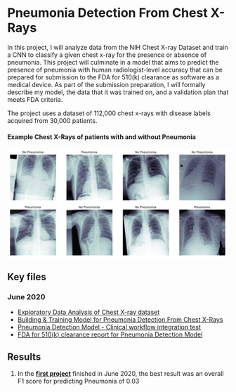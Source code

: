 # Pneumonia Detection From Chest X-Rays

In this project, I will analyze data from the NIH Chest X-ray Dataset and train a CNN to classify a given chest x-ray for the presence or absence of pneumonia. This project will culminate in a model that aims to predict the presence of pneumonia with human radiologist-level accuracy that can be prepared for submission to the FDA for 510(k) clearance as software as a medical device. As part of the submission preparation, I will formally describe my model, the data that it was trained on, and a validation plan that meets FDA criteria.

The project uses a dataset of 112,000 chest x-rays with disease labels acquired from 30,000 patients.

#### Example Chest X-Rays of patients with and without Pneumonia
![pneumonia examples](img/pneumonia_xrays.png)

## Key files

### June 2020

- [Exploratory Data Analysis of Chest X-ray dataset](https://github.com/pranath/pneumonia_detection/blob/master/EDA.ipynb)
- [Building & Training Model for Pneumonia Detection From Chest X-Rays](https://github.com/pranath/pneumonia_detection/blob/master/Build%20and%20train%20model.ipynb)
- [Pneumonia Detection Model - Clinical workflow integration test](https://github.com/pranath/pneumonia_detection/blob/master/Inference.ipynb)
- [FDA for 510(k) clearance report for Pneumonia Detection Model](https://github.com/pranath/pneumonia_detection/blob/master/FDA_Submission.pdf)

## Results

1. In the __[first project](https://github.com/pranath/pneumonia_detection/blob/master/Build%20and%20train%20model.ipynb)__ finished in June 2020, the best result was an overall F1 score for predicting Pneumonia of 0.03
